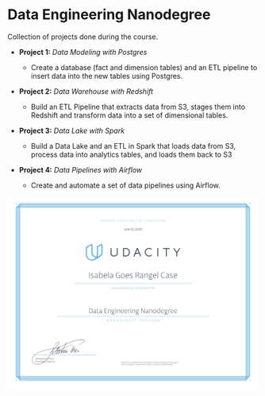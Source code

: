 # Data Engineering Nanodegree
Collection of projects done during the course.

- **Project 1:** _Data Modeling with Postgres_
  - Create a database (fact and dimension tables) and an ETL pipeline to insert data into the new tables using Postgres.

- **Project 2:** _Data Warehouse with Redshift_
  - Build an ETL Pipeline that extracts data from S3, stages them into Redshift and transform data into a set of dimensional tables.

- **Project 3:** _Data Lake with Spark_
  - Build a Data Lake and an ETL in Spark that loads data from S3, process data into analytics tables, and loads them back to S3

- **Project 4:** _Data Pipelines with Airflow_
  - Create and automate a set of data pipelines using Airflow.

![certificate](./certificate.png)

